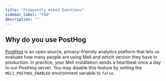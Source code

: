 ```yaml
---
title: "Frequently Asked Questions"
sidebar_label: "FAQ"
description: ""
---
```


## Why do you use PostHog

[PostHog](https://github.com/PostHog/posthog) is an open source, privacy-friendly analytics platform that lets us evaluate how many people are using Meli and which version they have in production. In practice, your Meli installation sends a heartbeat once a day to our PostHog server. You may disable this feature by setting the `MELI_POSTHOG_ENABLED` environment variable to `false`.
